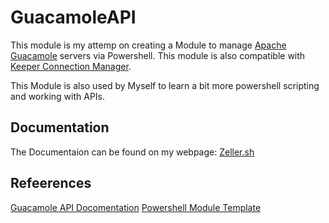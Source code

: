 # GuacamoleAPI

This module is my attemp on creating a Module to manage [Apache Guacamole](https://guacamole.apache.org/) servers via Powershell.
This module is also compatible with [Keeper Connection Manager](https://www.keepersecurity.com/connection-manager.html).

This Module is also used by Myself to learn a bit more powershell scripting and working with APIs.

## Documentation

The Documentaion can be found on my webpage: [Zeller.sh](https://Zeller.sh/GuacamoleAPI)

## Refeerences

[Guacamole API Docomentation](https://github.com/ridvanaltun/guacamole-rest-api-documentation/tree/master/docs)
[Powershell Module Template](https://benheater.com/creating-a-powershell-module/)
